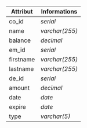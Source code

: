 | Attribut | Informations |
|----------|-------------|
| co_id | _serial_ |
| name | _varchar(255)_ |
| balance | _decimal_ |
| em_id | _serial_ |
| firstname | _varchar(255)_ |
| lastname | _varchar(255)_ |
| de_id | _serial_ |
| amount | _decimal_ |
| date | _date_ |
| expire | _date_ |
| type | _varchar(5)_ |